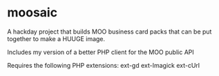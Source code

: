 moosaic
=======
A hackday project that builds MOO business card packs that can be put together to make a HUUGE image. 

Includes my version of a better PHP client for the MOO public API

Requires the following PHP extensions:
ext-gd
ext-Imagick
ext-cUrl


